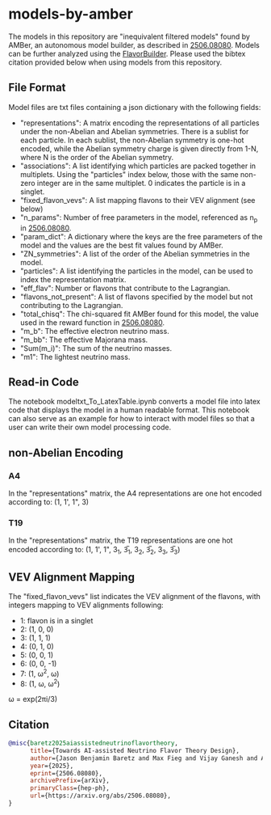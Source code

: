 # models-by-amber
The models in this repository are "inequivalent filtered models" found by AMBer, an autonomous model builder, as described in [2506.08080](https://arxiv.org/abs/2506.08080). Models can be further analyzed using the [FlavorBuilder](https://pypi.org/project/FlavorBuilder/). Please used the bibtex citation provided below when using models from this repository.

## File Format
Model files are txt files containing a json dictionary with the following fields:
- "representations": A matrix encoding the representations of all particles under the non-Abelian and Abelian symmetries. There is a sublist for each particle. In each sublist, the non-Abelian symmetry is one-hot encoded, while the Abelian symmetry charge is given directly from 1-N, where N is the order of the Abelian symmetry.
- "associations": A list identifying which particles are packed together in multiplets. Using the "particles" index below, those with the same non-zero integer are in the same multiplet. 0 indicates the particle is in a singlet.
- "fixed_flavon_vevs": A list mapping flavons to their VEV alignment (see below)
- "n_params": Number of free parameters in the model, referenced as n<sub>p</sub> in [2506.08080](https://arxiv.org/abs/2506.08080).
- "param_dict": A dictionary where the keys are the free parameters of the model and the values are the best fit values found by AMBer.
- "ZN_symmetries": A list of the order of the Abelian symmetries in the model.
- "particles": A list identifying the particles in the model, can be used to index the representation matrix.
- "eff_flav": Number or flavons that contribute to the Lagrangian.
- "flavons_not_present": A list of flavons specified by the model but not contributing to the Lagrangian.
- "total_chisq": The chi-squared fit AMBer found for this model, the value used in the reward function in [2506.08080](https://arxiv.org/abs/2506.08080).
- "m_b": The effective electron neutrino mass.
- "m_bb": The effective Majorana mass.
- "Sum(m_i)": The sum of the neutrino masses.
- "m1": The lightest neutrino mass.


## Read-in Code
The notebook modeltxt_To_LatexTable.ipynb converts a model file into latex code that displays the model in a human readable format. This notebook can also serve as an example for how to interact with model files so that a user can write their own model processing code.

## non-Abelian Encoding

### A4
In the "representations" matrix, the A4 representations are one hot encoded according to:
(1, 1', 1", 3)

### T19
In the "representations" matrix, the T19 representations are one hot encoded according to:
(1, 1', 1", 3<sub>1</sub>, 3̅<sub>1</sub>, 3<sub>2</sub>, 3̅<sub>2</sub>, 3<sub>3</sub>, 3̅<sub>3</sub>)

## VEV Alignment Mapping
The "fixed_flavon_vevs" list indicates the VEV alignment of the flavons, with integers mapping to VEV alignments following:
- 1: flavon is in a singlet
- 2: (1, 0, 0)
- 3: (1, 1, 1)
- 4: (0, 1, 0)
- 5: (0, 0, 1)
- 6: (0, 0, -1)
- 7: (1, ω<sup>2</sup>, ω)
- 8: (1, ω, ω<sup>2</sup>)

ω = exp(2πi/3)

## Citation
```bibtex
@misc{baretz2025aiassistedneutrinoflavortheory,
      title={Towards AI-assisted Neutrino Flavor Theory Design}, 
      author={Jason Benjamin Baretz and Max Fieg and Vijay Ganesh and Aishik Ghosh and V. Knapp-Perez and Jake Rudolph and Daniel Whiteson},
      year={2025},
      eprint={2506.08080},
      archivePrefix={arXiv},
      primaryClass={hep-ph},
      url={https://arxiv.org/abs/2506.08080}, 
}
